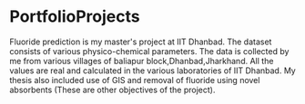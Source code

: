 # PortfolioProjects
Fluoride prediction is my master's project at IIT Dhanbad. The dataset consists of various physico-chemical parameters. The data is collected by me from various villages of baliapur block,Dhanbad,Jharkhand. All the values are real and calculated in the various laboratories of IIT Dhanbad. My thesis also included use of GIS and removal of fluoride using novel absorbents (These are other objectives of the project).
